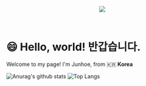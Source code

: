  
<p align='center'>
    <img src="https://capsule-render.vercel.app/api?type=waving&color=auto&height=400&section=header&text=Hello,%20World!&fontSize=90&animation=scaleIn&fontAlignY=38&desc=안녕하세요!%20프론트엔드%20개발자%20김준회입니다!&descAlignY=51&descAlign=62"/>
</p>
<br/>

# 😄 Hello, world! 반갑습니다.

Welcome to my page!
I'm Junhoe, from 🇰🇷 **Korea**

![Anurag's github stats](https://github-readme-stats.vercel.app/api?username=KimJunhoe153&show_icons=true&theme=tokyonight)
![Top Langs](https://github-readme-stats.vercel.app/api/top-langs/?username=KimJunhoe153&layout=compact&theme=tokyonight)
